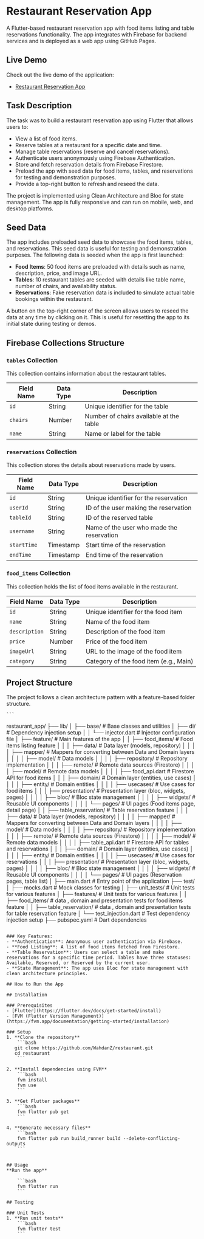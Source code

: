 # Restaurant Reservation App

A Flutter-based restaurant reservation app with food items listing and table reservations functionality. The app integrates with Firebase for backend services and is deployed as a web app using GitHub Pages.

## Live Demo

Check out the live demo of the application:
- [Restaurant Reservation App](https://restaurant-5b40a.web.app)

## Task Description

The task was to build a restaurant reservation app using Flutter that allows users to:
- View a list of food items.
- Reserve tables at a restaurant for a specific date and time.
- Manage table reservations (reserve and cancel reservations).
- Authenticate users anonymously using Firebase Authentication.
- Store and fetch reservation details from Firebase Firestore.
- Preload the app with seed data for food items, tables, and reservations for testing and demonstration purposes.
- Provide a top-right button to refresh and reseed the data.

The project is implemented using Clean Architecture and Bloc for state management. The app is fully responsive and can run on mobile, web, and desktop platforms.

## Seed Data

The app includes preloaded seed data to showcase the food items, tables, and reservations. This seed data is useful for testing and demonstration purposes. The following data is seeded when the app is first launched:

- **Food Items**: 50 food items are preloaded with details such as name, description, price, and image URL.
- **Tables**: 10 restaurant tables are seeded with details like table name, number of chairs, and availability status.
- **Reservations**: Fake reservation data is included to simulate actual table bookings within the restaurant.

A button on the top-right corner of the screen allows users to reseed the data at any time by clicking on it. This is useful for resetting the app to its initial state during testing or demos.

## Firebase Collections Structure

### `tables` Collection
This collection contains information about the restaurant tables.

| Field Name | Data Type | Description                             |
|------------|-----------|-----------------------------------------|
| `id`       | String    | Unique identifier for the table         |
| `chairs`   | Number    | Number of chairs available at the table |
| `name`     | String    | Name or label for the table             |

### `reservations` Collection
This collection stores the details about reservations made by users.

| Field Name   | Data Type | Description                                  |
|--------------|-----------|----------------------------------------------|
| `id`         | String    | Unique identifier for the reservation        |
| `userId`     | String    | ID of the user making the reservation        |
| `tableId`    | String    | ID of the reserved table                     |
| `username`   | String    | Name of the user who made the reservation    |
| `startTime`  | Timestamp | Start time of the reservation                |
| `endTime`    | Timestamp | End time of the reservation                  |

### `food_items` Collection
This collection holds the list of food items available in the restaurant.

| Field Name   | Data Type | Description                             |
|--------------|-----------|-----------------------------------------|
| `id`         | String    | Unique identifier for the food item     |
| `name`       | String    | Name of the food item                   |
| `description`| String    | Description of the food item            |
| `price`      | Number    | Price of the food item                  |
| `imageUrl`   | String    | URL to the image of the food item       |
| `category`   | String    | Category of the food item (e.g., Main)  |

## Project Structure

The project follows a clean architecture pattern with a feature-based folder structure.
    
    ```
restaurant_app/
├── lib/
│   ├── base/                     # Base classes and utilities
│   ├── di/                       # Dependency injection setup
│   │   └── injector.dart         # Injector configuration file
│   ├── feature/                  # Main features of the app
│   │   ├── food_items/           # Food items listing feature
│   │   │   ├── data/             # Data layer (models, repository)
│   │   │   │   ├── mapper/       # Mappers for converting between Data and Domain layers
│   │   │   │   ├── model/        # Data models
│   │   │   │   ├── repository/   # Repository implementation
│   │   │   ├── remote/           # Remote data sources (Firestore)
│   │   │   │   ├── model/        # Remote data models
│   │   │   │   ├── food_api.dart # Firestore API for food items
│   │   │   ├── domain/           # Domain layer (entities, use cases)
│   │   │   │   ├── entity/       # Domain entities
│   │   │   │   ├── usecases/     # Use cases for food items
│   │   │   ├── presentation/     # Presentation layer (bloc, widgets, pages)
│   │   │   │   ├── bloc/         # Bloc state management
│   │   │   │   ├── widgets/      # Reusable UI components
│   │   │   │   └── pages/        # UI pages (Food items page, detail page)
│   │   ├── table_reservation/    # Table reservation feature
│   │   │   ├── data/             # Data layer (models, repository)
│   │   │   │   ├── mapper/       # Mappers for converting between Data and Domain layers
│   │   │   │   ├── model/        # Data models
│   │   │   │   ├── repository/   # Repository implementation
│   │   │   ├── remote/           # Remote data sources (Firestore)
│   │   │   │   ├── model/        # Remote data models
│   │   │   │   ├── table_api.dart # Firestore API for tables and reservations
│   │   │   ├── domain/           # Domain layer (entities, use cases)
│   │   │   │   ├── entity/       # Domain entities
│   │   │   │   ├── usecases/     # Use cases for reservations
│   │   │   ├── presentation/     # Presentation layer (bloc, widgets, pages)
│   │   │   │   ├── bloc/         # Bloc state management
│   │   │   │   ├── widgets/      # Reusable UI components
│   │   │   │   └── pages/        # UI pages (Reservation pages, table list)
│   ├── main.dart                 # Entry point of the application
├── test/
│   ├── mocks.dart                # Mock classes for testing
│   ├── unit_tests/               # Unit tests for various features
│   ├── features/                 # Unit tests for various features
│   │   ├── food_items/           # data , domain and presentation tests for food items feature
│   │   ├── table_reservation/    # data , domain and presentation tests for table reservation feature
│   └── test_injection.dart       # Test dependency injection setup
├── pubspec.yaml                  # Dart dependencies
    
```

### Key Features:
- **Authentication**: Anonymous user authentication via Firebase.
- **Food Listing**: A list of food items fetched from Firestore.
- **Table Reservation**: Users can select a table and make reservations for a specific time period. Tables have three statuses: Available, Reserved, or Reserved by the current user.
- **State Management**: The app uses Bloc for state management with clean architecture principles.

## How to Run the App

## Installation

### Prerequisites
- [Flutter](https://flutter.dev/docs/get-started/install)
- [FVM (Flutter Version Management)](https://fvm.app/documentation/getting-started/installation)

### Setup
1. **Clone the repository**
    ```bash
   git clone https://github.com/WahdanZ/restaurant.git
   cd restaurant
    ```

2. **Install dependencies using FVM**
    ```bash
    fvm install
    fvm use
    ```

3. **Get Flutter packages**
    ```bash
    fvm flutter pub get
    ```

4. **Generate necessary files**
    ```bash
    fvm flutter pub run build_runner build --delete-conflicting-outputs
    ```


## Usage
**Run the app**

    ```bash
    fvm flutter run
    ```

## Testing

### Unit Tests
1. **Run unit tests**
    ```bash
    fvm flutter test
    ```
   